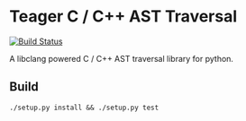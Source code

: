 # Teager C / C++ AST Traversal

[![Build Status](https://travis-ci.org/jemtucker/teager.svg?branch=master)](https://travis-ci.org/jemtucker/teager)

A libclang powered C / C++ AST traversal library for python.

## Build

```
./setup.py install && ./setup.py test
```

